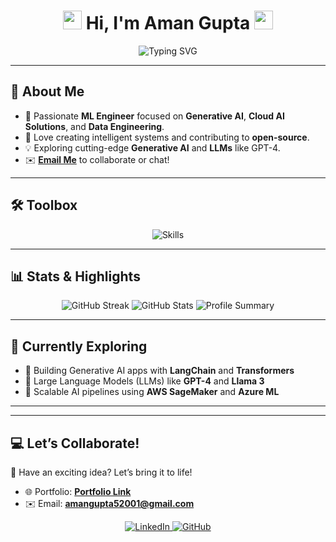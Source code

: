 <h1 align="center">
  <img src="https://media.giphy.com/media/hvRJCLFzcasrR4ia7z/giphy.gif" width="30"> 
  Hi, I'm Aman Gupta 
  <img src="https://media.giphy.com/media/hvRJCLFzcasrR4ia7z/giphy.gif" width="30">
</h1>

<p align="center">
  <img src="https://readme-typing-svg.demolab.com?font=Fira+Code&size=24&pause=1000&color=00F7FF&center=true&width=500&lines=Machine+Learning+Engineer+🚀;Generative+AI+Specialist+🧠;Cloud+AI+Enthusiast+☁️;Lifelong+Learner+📚" alt="Typing SVG" />
</p>

---

## 🌟 About Me  
- 🧠 Passionate **ML Engineer** focused on **Generative AI**, **Cloud AI Solutions**, and **Data Engineering**.  
- 🔭 Love creating intelligent systems and contributing to **open-source**.  
- 💡 Exploring cutting-edge **Generative AI** and **LLMs** like GPT-4.  
- ✉️ **[Email Me](mailto:amangupta52001@gmail.com)** to collaborate or chat!  

---

## 🛠️ Toolbox
<p align="center">
  <img src="https://skillicons.dev/icons?i=python,tensorflow,pytorch,aws,gcp,azure,kubernetes,docker,sql,mongodb,git,linux,react" alt="Skills" />
</p>

---

## 📊 Stats & Highlights
<p align="center">
  <img src="https://streak-stats.demolab.com/?user=amangupta05&theme=radical" alt="GitHub Streak" />
  <img src="https://github-readme-stats.vercel.app/api?username=amangupta05&show_icons=true&theme=radical" alt="GitHub Stats" />
  <img src="https://github-profile-summary-cards.vercel.app/api/cards/profile-details?username=amangupta05&theme=radical" alt="Profile Summary" />
</p>

---

## 🚀 Currently Exploring
- 🌌 Building Generative AI apps with **LangChain** and **Transformers**  
- 🤖 Large Language Models (LLMs) like **GPT-4** and **Llama 3**  
- 🌟 Scalable AI pipelines using **AWS SageMaker** and **Azure ML**  

---



---

## 💻 Let’s Collaborate!  
🎯 Have an exciting idea? Let’s bring it to life!  
- 🌐 Portfolio: **[Portfolio Link](https://amangupta05.github.io/portfolio/)**  
- ✉️ Email: **[amangupta52001@gmail.com](mailto:amangupta52001@gmail.com)**  

<p align="center">
  <a href="https://linkedin.com/in/aman-gupta5" target="_blank">
    <img src="https://img.shields.io/badge/Connect_on_LinkedIn-0077B5?style=for-the-badge&logo=linkedin&logoColor=white" alt="LinkedIn">
  </a>
  <a href="https://github.com/amangupta05" target="_blank">
    <img src="https://img.shields.io/badge/Explore_My_GitHub-181717?style=for-the-badge&logo=github&logoColor=white" alt="GitHub">
  </a>
</p>
